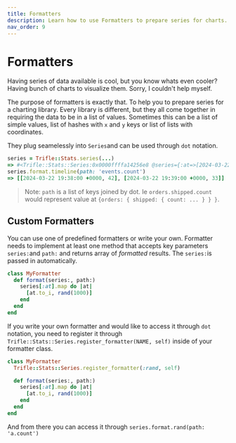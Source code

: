 ```yaml
---
title: Formatters
description: Learn how to use Formatters to prepare series for charts.
nav_order: 9
---
```


# Formatters

Having series of data available is cool, but you know whats even cooler? Having bunch of charts to visualize them. Sorry, I couldn't help myself.

The purpose of formatters is exactly that. To help you to prepare series for a charting library. Every library is different, but they all come together in requiring the data to be in a list of values. Sometimes this can be a list of simple values, list of hashes with `x` and `y` keys or list of lists with coordinates.

They plug seamelessly into `Series`and can be used through `dot` notation.

```ruby
series = Trifle::Stats.series(...)
=> #<Trifle::Stats::Series:0x0000ffffa14256e8 @series={:at=>[2024-03-22 19:38:00 +0000, 2024-03-22 19:39:00 +0000], :values=>[{events: {count: 42, sum: 2184}}, {events: {count: 33, sum: 1553}}]}>
series.format.timeline(path: 'events.count')
=> [[2024-03-22 19:38:00 +0000, 42], [2024-03-22 19:39:00 +0000, 33]]
```

> Note: `path` is a list of keys joined by dot. Ie `orders.shipped.count` would represent value at `{orders: { shipped: { count: ... } } }`.

## Custom Formatters

You can use one of predefined formatters or write your own. Formatter needs to implement at least one method that accepts key parameters `series:`and `path:` and returns array of _formatted_ results. The `series:`is passed in automatically.

```ruby
class MyFormatter
  def format(series:, path:)
    series[:at].map do |at|
      [at.to_i, rand(1000)]
    end
  end
end
```

If you write your own formatter and would like to access it through `dot` notation, you need to register it through `Trifle::Stats::Series.register_formatter(NAME, self)` inside of your formatter class.

```ruby
class MyFormatter
  Trifle::Stats::Series.register_formatter(:rand, self)

  def format(series:, path:)
    series[:at].map do |at|
      [at.to_i, rand(1000)]
    end
  end
end
```

And from there you can access it through `series.format.rand(path: 'a.count')`

